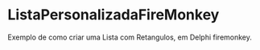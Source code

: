 # ListaPersonalizadaFireMonkey
Exemplo de como criar uma Lista com Retangulos, em Delphi firemonkey.
